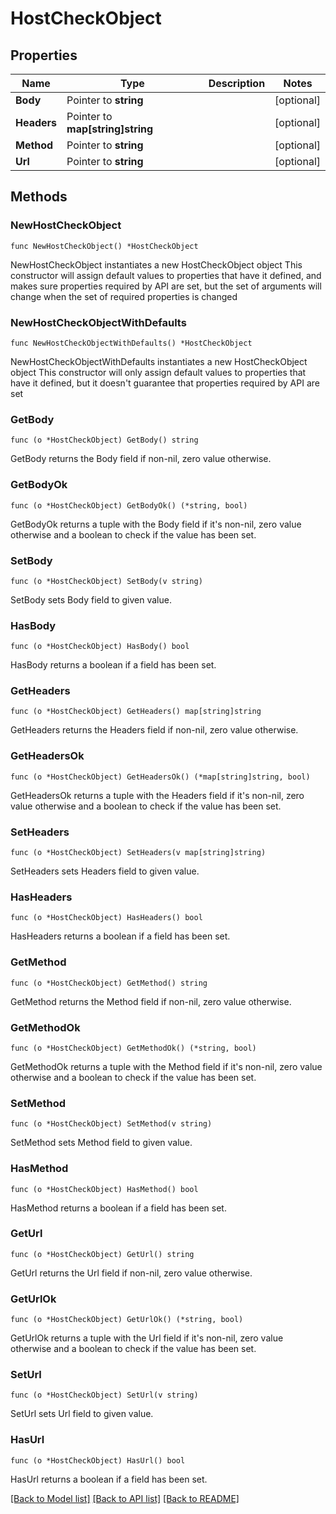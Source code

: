 # HostCheckObject

## Properties

Name | Type | Description | Notes
------------ | ------------- | ------------- | -------------
**Body** | Pointer to **string** |  | [optional] 
**Headers** | Pointer to **map[string]string** |  | [optional] 
**Method** | Pointer to **string** |  | [optional] 
**Url** | Pointer to **string** |  | [optional] 

## Methods

### NewHostCheckObject

`func NewHostCheckObject() *HostCheckObject`

NewHostCheckObject instantiates a new HostCheckObject object
This constructor will assign default values to properties that have it defined,
and makes sure properties required by API are set, but the set of arguments
will change when the set of required properties is changed

### NewHostCheckObjectWithDefaults

`func NewHostCheckObjectWithDefaults() *HostCheckObject`

NewHostCheckObjectWithDefaults instantiates a new HostCheckObject object
This constructor will only assign default values to properties that have it defined,
but it doesn't guarantee that properties required by API are set

### GetBody

`func (o *HostCheckObject) GetBody() string`

GetBody returns the Body field if non-nil, zero value otherwise.

### GetBodyOk

`func (o *HostCheckObject) GetBodyOk() (*string, bool)`

GetBodyOk returns a tuple with the Body field if it's non-nil, zero value otherwise
and a boolean to check if the value has been set.

### SetBody

`func (o *HostCheckObject) SetBody(v string)`

SetBody sets Body field to given value.

### HasBody

`func (o *HostCheckObject) HasBody() bool`

HasBody returns a boolean if a field has been set.

### GetHeaders

`func (o *HostCheckObject) GetHeaders() map[string]string`

GetHeaders returns the Headers field if non-nil, zero value otherwise.

### GetHeadersOk

`func (o *HostCheckObject) GetHeadersOk() (*map[string]string, bool)`

GetHeadersOk returns a tuple with the Headers field if it's non-nil, zero value otherwise
and a boolean to check if the value has been set.

### SetHeaders

`func (o *HostCheckObject) SetHeaders(v map[string]string)`

SetHeaders sets Headers field to given value.

### HasHeaders

`func (o *HostCheckObject) HasHeaders() bool`

HasHeaders returns a boolean if a field has been set.

### GetMethod

`func (o *HostCheckObject) GetMethod() string`

GetMethod returns the Method field if non-nil, zero value otherwise.

### GetMethodOk

`func (o *HostCheckObject) GetMethodOk() (*string, bool)`

GetMethodOk returns a tuple with the Method field if it's non-nil, zero value otherwise
and a boolean to check if the value has been set.

### SetMethod

`func (o *HostCheckObject) SetMethod(v string)`

SetMethod sets Method field to given value.

### HasMethod

`func (o *HostCheckObject) HasMethod() bool`

HasMethod returns a boolean if a field has been set.

### GetUrl

`func (o *HostCheckObject) GetUrl() string`

GetUrl returns the Url field if non-nil, zero value otherwise.

### GetUrlOk

`func (o *HostCheckObject) GetUrlOk() (*string, bool)`

GetUrlOk returns a tuple with the Url field if it's non-nil, zero value otherwise
and a boolean to check if the value has been set.

### SetUrl

`func (o *HostCheckObject) SetUrl(v string)`

SetUrl sets Url field to given value.

### HasUrl

`func (o *HostCheckObject) HasUrl() bool`

HasUrl returns a boolean if a field has been set.


[[Back to Model list]](../README.md#documentation-for-models) [[Back to API list]](../README.md#documentation-for-api-endpoints) [[Back to README]](../README.md)


